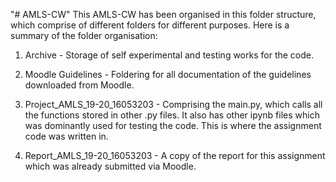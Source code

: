 "# AMLS-CW" 
This AMLS-CW has been organised in this folder structure, which comprise of different folders for different purposes. Here is a summary of the folder organisation:

1. Archive - Storage of self experimental and testing works for the code.

2. Moodle Guidelines - Foldering for all documentation of the guidelines downloaded from Moodle.

3. Project_AMLS_19-20_16053203 - Comprising the main.py, which calls all the functions stored in other .py files. It also has other ipynb files which was dominantly used for testing the code. This is where the assignment code was written in.

4. Report_AMLS_19-20_16053203 - A copy of the report for this assignment which was already submitted via Moodle.

